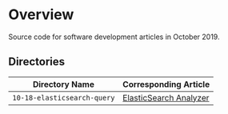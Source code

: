 # Overview

Source code for software development articles in October 2019.

## Directories

| Directory Name               | Corresponding Article                                                                  |
|------------------------------|----------------------------------------------------------------------------------------|
| `10-18-elasticsearch-query`  | [ElasticSearch Analyzer](https://jarombek.com/blog/oct-18-2019-elasticsearch-analyzer) |
